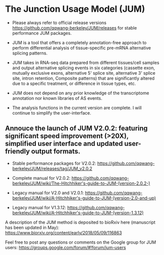 # The Junction Usage Model (JUM)
- Please always refer to official release versions <https://github.com/qqwang-berkeley/JUM/releases> for stable performance JUM packages.
- JUM is a tool that offers a completely annotation-free approach to perform differential analysis of tissue-specific pre-mRNA alternative splicing patterns.

- JUM takes in RNA-seq data prepared from different tissues/cell samples and output alternative splicing events in six categories (cassette exon, mutually exclusive exons, alternative 5' splice site, alternative 3' splice site, intron retention, Composite patterns) that are significantly altered due to a specific treatment, or difference in tissue types, etc.

- JUM does not depend on any prior knowledge of the transcriptome annotation nor known libraries of AS events.

- The analysis functions in the current version are complete. I will continue to simplify the user-interface.

## Annouce the launch of JUM V2.0.2: featuring significant speed improvement (>20X), simplified user interface and updated user-friendly output formats.
* Stable performance packages for V2.0.2: <https://github.com/qqwang-berkeley/JUM/releases/tag/JUM_v2.0.2>
* Complete manual for V2.0.2: <https://github.com/qqwang-berkeley/JUM/wiki/The-Hitchhiker's-guide-to-JUM-(version-2.0.2-)>
* Legacy manual for V2.0 and V2.0.1: <https://github.com/qqwang-berkeley/JUM/wiki/A-Hitchhiker's-guide-to-JUM-(version-2.0-and-up)>

* Legacy manual for V1.3.12: <https://github.com/qqwang-berkeley/JUM/wiki/A-Hitchhiker's-guide-to-JUM-(version-1.3.12)>

A description of the JUM method is deposited to bioRxiv here (manuscript has been updated in May): https://www.biorxiv.org/content/early/2018/05/09/116863

Feel free to post any questions or comments on the Google group for JUM users: https://groups.google.com/forum/#!forum/jum-users
